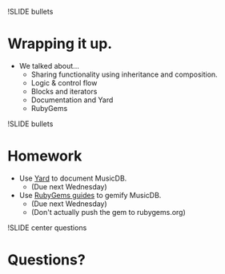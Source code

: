 !SLIDE bullets
# Wrapping it up.

* We talked about...
    * Sharing functionality using inheritance and composition.
    * Logic & control flow
    * Blocks and iterators
    * Documentation and Yard
    * RubyGems

!SLIDE bullets
# Homework

* Use [Yard](http://yardoc.org) to document MusicDB.
    * (Due next Wednesday)
* Use [RubyGems guides](http://guides.rubygems.org) to gemify MusicDB.
    * (Due next Wednesday)
    * (Don't actually push the gem to rubygems.org)

!SLIDE center questions
# Questions?
